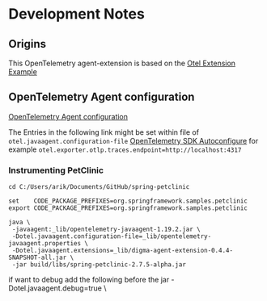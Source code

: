 # Development Notes

## Origins

This OpenTelemetry agent-extension is based on
the [Otel Extension Example](https://github.com/open-telemetry/opentelemetry-java-instrumentation/tree/main/examples/extension)

## OpenTelemetry Agent configuration

[OpenTelemetry Agent configuration](https://opentelemetry.io/docs/instrumentation/java/automatic/)

The Entries in the following link might be set within file of `otel.javaagent.configuration-file`
[OpenTelemetry SDK Autoconfigure](https://github.com/open-telemetry/opentelemetry-java/blob/main/sdk-extensions/autoconfigure/README.md#opentelemetry-sdk-autoconfigure)
for example `otel.exporter.otlp.traces.endpoint=http://localhost:4317`

### Instrumenting PetClinic

```shell
cd C:/Users/arik/Documents/GitHub/spring-petclinic

set    CODE_PACKAGE_PREFIXES=org.springframework.samples.petclinic
export CODE_PACKAGE_PREFIXES=org.springframework.samples.petclinic 

java \
 -javaagent:_lib/opentelemetry-javaagent-1.19.2.jar \
 -Dotel.javaagent.configuration-file=_lib/opentelemetry-javaagent.properties \
 -Dotel.javaagent.extensions=_lib/digma-agent-extension-0.4.4-SNAPSHOT-all.jar \
 -jar build/libs/spring-petclinic-2.7.5-alpha.jar
```

if want to debug add the following before the jar
-Dotel.javaagent.debug=true \

